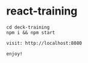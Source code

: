 # react-training


```
cd deck-training
npm i && npm start

visit: http://localhost:8080

enjoy!
```